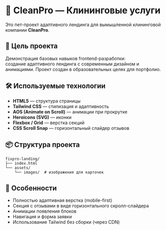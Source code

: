 # 🧽 CleanPro — Клининговые услуги

Это пет-проект адаптивного лендинга для вымышленной клининговой компании **CleanPro**.

## 🚀 Цель проекта

Демонстрация базовых навыков frontend-разработки:  
создание адаптивного лендинга с современным дизайном и анимациями.
Проект создан в образовательных целях для портфолио.

## 🛠 Используемые технологии

- **HTML5** — структура страницы  
- **Tailwind CSS** — стилизация и адаптивность  
- **AOS (Animate on Scroll)** — анимации при прокрутке  
- **Heroicons (SVG)** — иконки  
- **Flexbox / Grid** — верстка секций  
- **CSS Scroll Snap** — горизонтальный слайдер отзывов

## 📦 Структура проекта

```
fixpro-landing/
├── index.html
└── assets/
    └── images/  # изображения для карточек
```

## 📱 Особенности

- Полностью адаптивная верстка (mobile-first)
- Секция с отзывами в виде горизонтального скролл-слайдера
- Анимации появления блоков
- Навигация и форма заявки
- Использование Tailwind без сборки (через CDN)
